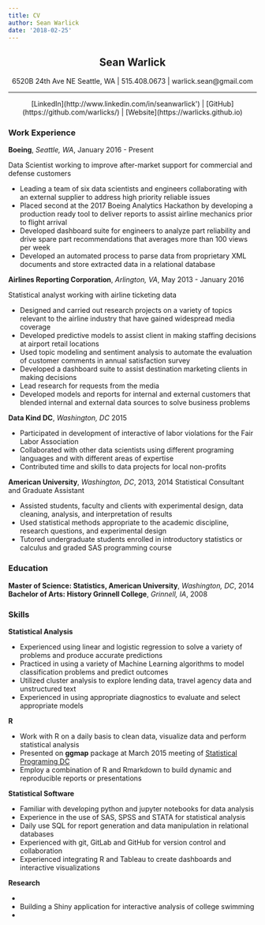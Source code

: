 ```yaml
---
title: CV
author: Sean Warlick
date: '2018-02-25'
---
```


## <center> Sean Warlick </center>
<center> 6520B 24th Ave NE Seattle, WA | 515.408.0673 | warlick.sean@gmail.com</center>  
<hr>

<center>  
	[LinkedIn](http://www.linkedin.com/in/seanwarlick') | [GitHub](https://github.com/warlicks/) |  [Website](https://warlicks.github.io)
</center>


### Work Experience  
**Boeing**, *Seattle, WA*, January 2016 - Present

Data Scientist working to improve after-market support for commercial and defense customers

* Leading a team of six data scientists and engineers collaborating with an external supplier to address high priority reliable issues
* Placed second at the 2017 Boeing Analytics Hackathon by developing a production ready tool to deliver reports to assist airline mechanics prior to flight arrival  
* Developed dashboard suite for engineers to analyze part reliability and drive spare part recommendations that averages more than 100 views per week  
* Developed an automated process to parse data from proprietary XML documents and store extracted data in a relational database

**Airlines Reporting Corporation**, *Arlington, VA*,   May 2013 - January 2016 

Statistical analyst working with airline ticketing data

* Designed and carried out research projects on a variety of topics relevant to the airline industry that have gained widespread media coverage  
* Developed predictive models to assist client in making staffing decisions at airport retail locations
* Used topic modeling and sentiment analysis to automate the evaluation of customer comments in annual satisfaction survey  
* Developed a dashboard suite to assist destination marketing clients in making decisions  
* Lead research for requests from the media  
* Developed models and reports for internal and external customers that blended internal and external data sources to solve business problems

**Data Kind DC**, *Washington, DC*   2015  

* Participated in development of interactive of labor violations for the Fair Labor Association  
* Collaborated with other data scientists using different programing languages and with different areas of expertise  
* Contributed time and skills to data projects for local non-profits

**American University**, *Washington, DC*,   2013, 2014
  Statistical Consultant and Graduate Assistant  

* Assisted students, faculty and clients with experimental design, data cleaning, analysis, and interpretation of results  
* Used statistical methods appropriate to the academic discipline, research questions, and experimental design
* Tutored undergraduate students enrolled in introductory statistics or calculus and graded SAS programming course  

### Education  
**Master of Science: Statistics, American University**, *Washington, DC*,  2014  
**Bachelor of Arts: History  Grinnell College**, *Grinnell, IA*, 2008  
  
### Skills  
**Statistical Analysis**  

* Experienced using linear and logistic regression to solve a variety of problems and produce accurate predictions
* Practiced in using a variety of Machine Learning algorithms to model classification problems and predict outcomes 
* Utilized cluster analysis to explore lending data, travel agency data and unstructured text  
* Experienced in using appropriate diagnostics to evaluate and select appropriate models  

**R**  

* Work with R on a daily basis to clean data, visualize data and perform statistical analysis  
* Presented on **ggmap** package at March 2015 meeting of [Statistical Programing DC](http://www.datacommunitydc.org/stats-prog-dc/) 
* Employ a combination of R and Rmarkdown to build dynamic and reproducible  reports or presentations  

**Statistical Software**  

* Familiar with developing python and jupyter notebooks for data analysis  
* Experience in the use of SAS, SPSS and STATA for statistical analysis
* Daily use SQL for report generation and data manipulation in relational databases  
* Experienced with git, GitLab and GitHub for version control and collaboration
* Experienced integrating R and Tableau to create dashboards and interactive visualizations  

**Research**  

* 
* Building a Shiny application for interactive analysis of college swimming   
*  